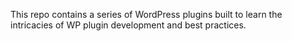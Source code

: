 This repo contains a series of WordPress plugins built to learn the intricacies of WP plugin development and best practices.